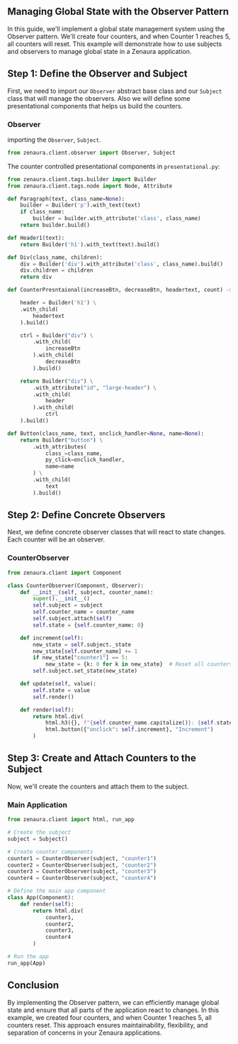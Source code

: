## Managing Global State with the Observer Pattern

In this guide, we'll implement a global state management system using the Observer pattern. We'll create four counters, and when Counter 1 reaches 5, all counters will reset. This example will demonstrate how to use subjects and observers to manage global state in a Zenaura application.

## Step 1: Define the Observer and Subject

First, we need to import our `Observer` abstract base class and our `Subject` class that will manage the observers. Also we will define some presentational components that helps us build the counters. 

### Observer

importing the `Observer`, `Subject`.
```python
from zenaura.client.observer import Observer, Subject
```
The counter controlled presentational components in `presentational.py`:

```Python
from zenaura.client.tags.builder import Builder
from zenaura.client.tags.node import Node, Attribute

def Paragraph(text, class_name=None):
    builder = Builder('p').with_text(text)
    if class_name:
        builder = builder.with_attribute('class', class_name)
    return builder.build()

def Header1(text):
    return Builder('h1').with_text(text).build()

def Div(class_name, children):
    div = Builder('div').with_attribute('class', class_name).build()
    div.children = children
    return div

def CounterPresntaional(increaseBtn, decreaseBtn, headertext, count) -> Node:

    header = Builder('h1') \
    .with_child(
        headertext
    ).build()

    ctrl = Builder("div") \
        .with_child(
            increaseBtn
        ).with_child(
            decreaseBtn
        ).build()

    return Builder("div") \
        .with_attribute("id", "large-header") \
        .with_child(
            header 
        ).with_child(
            ctrl
    ).build()

def Button(class_name, text, onclick_handler=None, name=None):
    return Builder("button") \
        .with_attributes(
            class_=class_name,
            py_click=onclick_handler,
            name=name
        ) \
        .with_child(
            text
        ).build()

```

## Step 2: Define Concrete Observers

Next, we define concrete observer classes that will react to state changes. Each counter will be an observer.

### CounterObserver

```python
from zenaura.client import Component

class CounterObserver(Component, Observer):
    def __init__(self, subject, counter_name):
        super().__init__()
        self.subject = subject
        self.counter_name = counter_name
        self.subject.attach(self)
        self.state = {self.counter_name: 0}

    def increment(self):
        new_state = self.subject._state
        new_state[self.counter_name] += 1
        if new_state["counter1"] == 5:
            new_state = {k: 0 for k in new_state}  # Reset all counters
        self.subject.set_state(new_state)

    def update(self, value):
        self.state = value
        self.render()

    def render(self):
        return html.div(
            html.h3({}, f"{self.counter_name.capitalize()}: {self.state[self.counter_name]}"),
            html.button({"onclick": self.increment}, "Increment")
        )
```

## Step 3: Create and Attach Counters to the Subject

Now, we'll create the counters and attach them to the subject.

### Main Application

```python
from zenaura.client import html, run_app

# Create the subject
subject = Subject()

# Create counter components
counter1 = CounterObserver(subject, "counter1")
counter2 = CounterObserver(subject, "counter2")
counter3 = CounterObserver(subject, "counter3")
counter4 = CounterObserver(subject, "counter4")

# Define the main app component
class App(Component):
    def render(self):
        return html.div(
            counter1,
            counter2,
            counter3,
            counter4
        )

# Run the app
run_app(App)
```

## Conclusion

By implementing the Observer pattern, we can efficiently manage global state and ensure that all parts of the application react to changes. In this example, we created four counters, and when Counter 1 reaches 5, all counters reset. This approach ensures maintainability, flexibility, and separation of concerns in your Zenaura applications.